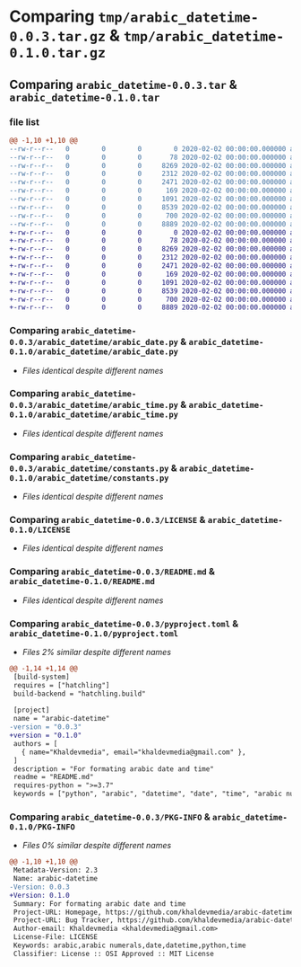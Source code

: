 # Comparing `tmp/arabic_datetime-0.0.3.tar.gz` & `tmp/arabic_datetime-0.1.0.tar.gz`

## Comparing `arabic_datetime-0.0.3.tar` & `arabic_datetime-0.1.0.tar`

### file list

```diff
@@ -1,10 +1,10 @@
--rw-r--r--   0        0        0        0 2020-02-02 00:00:00.000000 arabic_datetime-0.0.3/__init__.py
--rw-r--r--   0        0        0       78 2020-02-02 00:00:00.000000 arabic_datetime-0.0.3/arabic_datetime/__init__.py
--rw-r--r--   0        0        0     8269 2020-02-02 00:00:00.000000 arabic_datetime-0.0.3/arabic_datetime/arabic_date.py
--rw-r--r--   0        0        0     2312 2020-02-02 00:00:00.000000 arabic_datetime-0.0.3/arabic_datetime/arabic_time.py
--rw-r--r--   0        0        0     2471 2020-02-02 00:00:00.000000 arabic_datetime-0.0.3/arabic_datetime/constants.py
--rw-r--r--   0        0        0      169 2020-02-02 00:00:00.000000 arabic_datetime-0.0.3/.gitignore
--rw-r--r--   0        0        0     1091 2020-02-02 00:00:00.000000 arabic_datetime-0.0.3/LICENSE
--rw-r--r--   0        0        0     8539 2020-02-02 00:00:00.000000 arabic_datetime-0.0.3/README.md
--rw-r--r--   0        0        0      700 2020-02-02 00:00:00.000000 arabic_datetime-0.0.3/pyproject.toml
--rw-r--r--   0        0        0     8889 2020-02-02 00:00:00.000000 arabic_datetime-0.0.3/PKG-INFO
+-rw-r--r--   0        0        0        0 2020-02-02 00:00:00.000000 arabic_datetime-0.1.0/__init__.py
+-rw-r--r--   0        0        0       78 2020-02-02 00:00:00.000000 arabic_datetime-0.1.0/arabic_datetime/__init__.py
+-rw-r--r--   0        0        0     8269 2020-02-02 00:00:00.000000 arabic_datetime-0.1.0/arabic_datetime/arabic_date.py
+-rw-r--r--   0        0        0     2312 2020-02-02 00:00:00.000000 arabic_datetime-0.1.0/arabic_datetime/arabic_time.py
+-rw-r--r--   0        0        0     2471 2020-02-02 00:00:00.000000 arabic_datetime-0.1.0/arabic_datetime/constants.py
+-rw-r--r--   0        0        0      169 2020-02-02 00:00:00.000000 arabic_datetime-0.1.0/.gitignore
+-rw-r--r--   0        0        0     1091 2020-02-02 00:00:00.000000 arabic_datetime-0.1.0/LICENSE
+-rw-r--r--   0        0        0     8539 2020-02-02 00:00:00.000000 arabic_datetime-0.1.0/README.md
+-rw-r--r--   0        0        0      700 2020-02-02 00:00:00.000000 arabic_datetime-0.1.0/pyproject.toml
+-rw-r--r--   0        0        0     8889 2020-02-02 00:00:00.000000 arabic_datetime-0.1.0/PKG-INFO
```

### Comparing `arabic_datetime-0.0.3/arabic_datetime/arabic_date.py` & `arabic_datetime-0.1.0/arabic_datetime/arabic_date.py`

 * *Files identical despite different names*

### Comparing `arabic_datetime-0.0.3/arabic_datetime/arabic_time.py` & `arabic_datetime-0.1.0/arabic_datetime/arabic_time.py`

 * *Files identical despite different names*

### Comparing `arabic_datetime-0.0.3/arabic_datetime/constants.py` & `arabic_datetime-0.1.0/arabic_datetime/constants.py`

 * *Files identical despite different names*

### Comparing `arabic_datetime-0.0.3/LICENSE` & `arabic_datetime-0.1.0/LICENSE`

 * *Files identical despite different names*

### Comparing `arabic_datetime-0.0.3/README.md` & `arabic_datetime-0.1.0/README.md`

 * *Files identical despite different names*

### Comparing `arabic_datetime-0.0.3/pyproject.toml` & `arabic_datetime-0.1.0/pyproject.toml`

 * *Files 2% similar despite different names*

```diff
@@ -1,14 +1,14 @@
 [build-system]
 requires = ["hatchling"]
 build-backend = "hatchling.build"
 
 [project]
 name = "arabic-datetime"
-version = "0.0.3"
+version = "0.1.0"
 authors = [
   { name="Khaldevmedia", email="khaldevmedia@gmail.com" },
 ]
 description = "For formating arabic date and time"
 readme = "README.md"
 requires-python = ">=3.7"
 keywords = ["python", "arabic", "datetime", "date", "time", "arabic numerals"]
```

### Comparing `arabic_datetime-0.0.3/PKG-INFO` & `arabic_datetime-0.1.0/PKG-INFO`

 * *Files 0% similar despite different names*

```diff
@@ -1,10 +1,10 @@
 Metadata-Version: 2.3
 Name: arabic-datetime
-Version: 0.0.3
+Version: 0.1.0
 Summary: For formating arabic date and time
 Project-URL: Homepage, https://github.com/khaldevmedia/arabic-datetime
 Project-URL: Bug Tracker, https://github.com/khaldevmedia/arabic-datetime/issues
 Author-email: Khaldevmedia <khaldevmedia@gmail.com>
 License-File: LICENSE
 Keywords: arabic,arabic numerals,date,datetime,python,time
 Classifier: License :: OSI Approved :: MIT License
```

